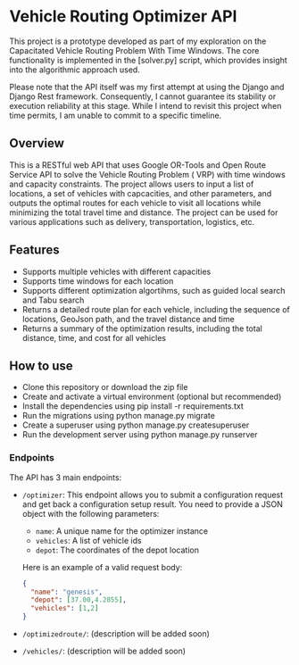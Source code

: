 # Vehicle Routing Optimizer API

This project is a prototype developed as part of my exploration on the Capacitated Vehicle Routing Problem With Time Windows. The core functionality is implemented in the [solver.py] script, which provides insight into the algorithmic approach used.

Please note that the API itself was my first attempt at using the Django and Django Rest framework. Consequently, I cannot guarantee its stability or execution reliability at this stage. While I intend to revisit this project when time permits, I am unable to commit to a specific timeline.

## Overview

This is a RESTful web API that uses Google OR-Tools and Open Route Service API to solve the Vehicle Routing Problem (
VRP) with time windows and capacity constraints. The project allows users to input a list of locations, a set of
vehicles with capcacities, and other parameters, and outputs the optimal routes for each vehicle to visit all locations
while minimizing the total travel time and distance. The project can be used for various applications such as delivery,
transportation, logistics, etc.

## Features

- Supports multiple vehicles with different capacities
- Supports time windows for each location
- Supports different optimization algortihms, such as guided local search and Tabu search
- Returns a detailed route plan for each vehicle, including the sequence of locations, GeoJson path, and the travel
  distance and time
- Returns a summary of the optimization results, including the total distance, time, and cost for all vehicles

## How to use

- Clone this repository or download the zip file
- Create and activate a virtual environment (optional but recommended)
- Install the dependencies using pip install -r requirements.txt
- Run the migrations using python manage.py migrate
- Create a superuser using python manage.py createsuperuser
- Run the development server using python manage.py runserver

### Endpoints

The API has 3 main endpoints:

- `/optimizer`: This endpoint allows you to submit a configuration request and get back a configuration setup result.
  You need to provide a JSON object with the following parameters:
    - `name`: A unique name for the optimizer instance
    - `vehicles`: A list of vehicle ids
    - `depot`: The coordinates of the depot location

  Here is an example of a valid request body:

  ```json
  {
    "name": "genesis",
    "depot": [37.00,4.2855],
    "vehicles": [1,2]
  }
  ```

- `/optimizedroute/`: (description will be added soon)
- `/vehicles/`:  (description will be added soon)
